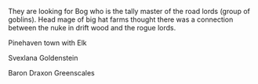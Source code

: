 They are looking for Bog who is the tally master of the road lords (group of goblins). Head mage of big hat farms thought there was a connection between the nuke in drift wood and the rogue lords.

Pinehaven town with Elk

Svexlana Goldenstein

Baron Draxon Greenscales